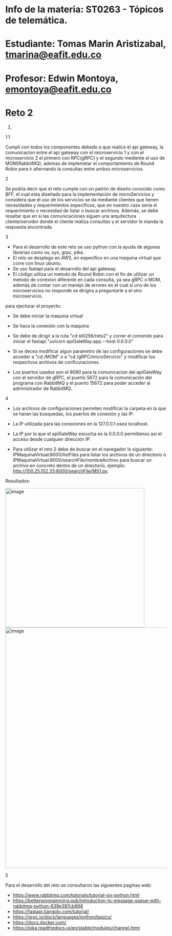 # Info de la materia: ST0263 - Tópicos de telemática.
# Estudiante: Tomas Marin Aristizabal, tmarina@eafit.edu.co
# Profesor: Edwin Montoya, emontoya@eafit.edu.co
# Reto 2

1.
1.1

Cumpli con todos los componentes debedo a que realice el api gateway, la comunicacion entre el api gateway con el microservicio 1 y con el microservicio 2 
el primero con RPC(gRPC) y el segundo mediente el uso de MOM(RabbitMQ), ademas de implemetar el comportamiento de Round Robin para ir alternando la consultas entre ambos microservicios.

2

Se podría decir que el reto cumple con un patrón de diseño conocido como BFF, el cual esta diseñado para la implementación de microServicios y considera que el uso de los servicios se da mediante clientes que tienen necesidades y requerimientos específicos, que en nuestro caso seria el requerimiento o necesidad de listar o buscar archivos. Además, se debe resaltar que en si las comunicaciones siguen una arquitectura cliente/servidor donde el cliente realiza consultas y el servidor le manda la respuesta encontrada.

3

* Para el desarrollo de este reto se uso python con la ayuda de algunas librerias como os, sys, grpc, pika.
* El reto se desplego en AWS, en especifico en una maquina virtual que corre con linux ubuntu.
* Se uso fastapi para el desarrollo del api gateway.
* El código utiliza un metodo de Round Robin con el fin de utilizar un metodo de conexion diferente en cada consulta, ya sea gRPC o MOM, además de contar con un manejo de errores en el cual si uno de los microservicios no responde se dirigira a preguntarle a el otro microservicio.

para ejecturar el proyecto:

* Se debe iniciar la maquina virtual
* Se hace la conexión con la maquina
* Se debe de dirigir a la ruta "cd st0256/reto2" y correr el comendo para iniciar el fastapi "uvicorn apiGateWay:app --host 0.0.0.0"

* Si se decea modificar algun parametro de las configuraciones se debe acceder a  "cd /MOM" o a "cd /gRPC/microServicio" y modificar los respectivos archivos
de conficuraciones.

* Los puertos usados son el 8080 para la comunicacion del apiGateWay con el servidor de gRPC, el puerto 5672 para la comunicación del programa con RabbitMQ y el puerto 15672 para poder acceder al administrador de RabbitMQ. 

4

* Los archivos de configuraciones permiten modificar la carpeta en la que se haran las busquedas, los puertos de conexión y las IP.
* La IP utilizada para las conexiones en la 127.0.0.1 osea localhost.
* La IP por la que el apiGateWay escucha es la 0.0.0.0 permitienso asi el acceso desde cualquier dirección IP.

* Para utilizar el reto 2 debe de buscar en el navegador lo siguiente: IPMaquinaVirtual:8000/listFiles para listar los archivos de un directorio o IPMaquinaVirtual:8000/searchFile/nombreArchivo para buscar un archivo en concreto dentro de un directorio, ejemplo: http://100.25.102.33:8000/searchFile/MS1.py.

Resultados:

<img width="434" alt="image" src="https://user-images.githubusercontent.com/68928376/222937514-2cbbac1b-2b46-471b-989c-05c3d6dd3cbc.png">
<img width="749" alt="image" src="https://user-images.githubusercontent.com/68928376/222937519-74d50df4-9b4f-42ac-9773-1c22f6e31c02.png">

5

Para el desarrollo del reto se consultaron las siguientes paginas web:
* https://www.rabbitmq.com/tutorials/tutorial-six-python.html
* https://betterprogramming.pub/introduction-to-message-queue-with-rabbitmq-python-639e397cb668
* https://fastapi.tiangolo.com/tutorial/
* https://grpc.io/docs/languages/python/basics/
* https://docs.docker.com/
* https://pika.readthedocs.io/en/stable/modules/channel.html
